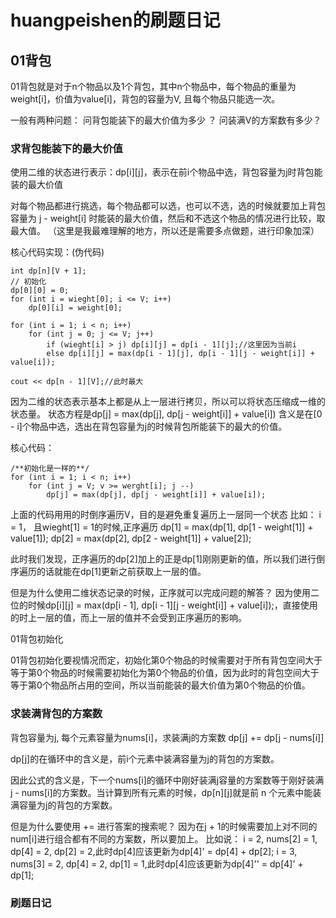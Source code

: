 # huangpeishen的刷题日记
## 01背包
01背包就是对于n个物品以及1个背包，其中n个物品中，每个物品的重量为weight[i]，价值为value[i]，背包的容量为V, 且每个物品只能选一次。

一般有两种问题：
问背包能装下的最大价值为多少 ？
问装满V的方案数有多少？

### 求背包能装下的最大价值
使用二维的状态进行表示：dp[i][j]，表示在前i个物品中选，背包容量为j时背包能装的最大价值

对每个物品都进行挑选，每个物品都可以选，也可以不选，选的时候就要加上背包容量为 j - weight[i] 时能装的最大价值，然后和不选这个物品的情况进行比较，取最大值。
（这里是我最难理解的地方，所以还是需要多点做题，进行印象加深）

核心代码实现：(伪代码)
```
int dp[n][V + 1];
// 初始化
dp[0][0] = 0;
for (int i = wieght[0]; i <= V; i++)
    dp[0][i] = weight[0];

for (int i = 1; i < n; i++)
    for (int j = 0; j <= V; j++)
        if (wieght[i] > j) dp[i][j] = dp[i - 1][j];//这里因为当前i
        else dp[i][j] = max(dp[i - 1][j], dp[i - 1][j - weight[i]] + value[i]);

cout << dp[n - 1][V];//此时最大

```

因为二维的状态表示基本上都是从上一层进行拷贝，所以可以将状态压缩成一维的状态量。
状态方程是dp[j] = max(dp[j], dp[j - weight[i]] + value[i])
含义是在[0 - i]个物品中选，选出在背包容量为j的时候背包所能装下的最大的价值。

核心代码：
```
/**初始化是一样的**/
for (int i = 1; i < n; i++)
    for (int j = V; v >= werght[i]; j --)
        dp[j] = max(dp[j], dp[j - weight[i]] + value[i]);
```
上面的代码用用的时倒序遍历V，目的是避免重复遍历上一层同一个状态
比如：
i = 1， 且wieght[1] = 1的时候,正序遍历
dp[1] = max(dp[1], dp[1 - weight[1]] + value[1]);
dp[2] = max(dp[2], dp[2 - weight[1]] + value[2]);

此时我们发现，正序遍历的dp[2]加上的正是dp[1]刚刚更新的值，所以我们进行倒序遍历的话就能在dp[1]更新之前获取上一层的值。

但是为什么使用二维状态记录的时候，正序就可以完成问题的解答？
因为使用二位的时候dp[i][j] = max(dp[i - 1], dp[i - 1][j - weight[i]] + value[i]);，直接使用的时上一层的值，而上一层的值并不会受到正序遍历的影响。


01背包初始化

01背包初始化要视情况而定，初始化第0个物品的时候需要对于所有背包空间大于等于第0个物品的时候需要初始化为第0个物品的价值，因为此时的背包空间大于等于第0个物品所占用的空间，所以当前能装的最大价值为第0个物品的价值。

### 求装满背包的方案数
背包容量为j, 每个元素容量为nums[i]，求装满j的方案数
dp[j] += dp[j - nums[i]]

dp[j]的在循环中的含义是，前i个元素中装满容量为j的背包的方案数。

因此公式的含义是，下一个nums[i]的循环中刚好装满j容量的方案数等于刚好装满j - nums[i]的方案数。当计算到所有元素的时候，dp[n][j]就是前 n 个元素中能装满容量为j的背包的方案数。

但是为什么要使用 += 进行答案的搜索呢？
因为在j + 1的时候需要加上对不同的num[i]进行组合都有不同的方案数，所以要加上。
比如说：
i = 2, nums[2] = 1, dp[4] = 2, dp[2] = 2,此时dp[4]应该更新为dp[4]' = dp[4] + dp[2];
i = 3, nums[3] = 2, dp[4] = 2, dp[1] = 1,此时dp[4]应该更新为dp[4]'' = dp[4]' + dp[1];

### 刷题日记
